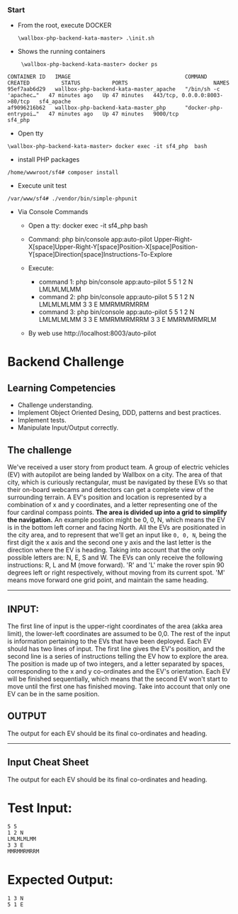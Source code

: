 ### Start

* From the root, execute DOCKER
    ```
    \wallbox-php-backend-kata-master> .\init.sh
    ```
* Shows the running containers
    ```
     \wallbox-php-backend-kata-master> docker ps
    ```

```
CONTAINER ID   IMAGE                                    COMMAND                  CREATED          STATUS          PORTS                           NAMES
95ef7aab6d29   wallbox-php-backend-kata-master_apache   "/bin/sh -c 'apachec…"   47 minutes ago   Up 47 minutes   443/tcp, 0.0.0.0:8003->80/tcp   sf4_apache
af9096216b62   wallbox-php-backend-kata-master_php      "docker-php-entrypoi…"   47 minutes ago   Up 47 minutes   9000/tcp                        sf4_php
```
* Open tty
```
\wallbox-php-backend-kata-master> docker exec -it sf4_php  bash
```
* install PHP packages 
```
/home/wwwroot/sf4# composer install
```
* Execute unit test
```
/var/www/sf4# ./vendor/bin/simple-phpunit
```
* Via Console Commands
    * Open a tty: docker exec -it sf4_php  bash
    * Command: php bin/console app:auto-pilot Upper-Right-X[space]Upper-Right-Y[space]Position-X[space]Position-Y[space]Direction[space]Instructions-To-Explore
    * Execute: 
        * command 1: php bin/console app:auto-pilot 5 5 1 2 N LMLMLMLMM
        * command 2: php bin/console app:auto-pilot 5 5 1 2 N LMLMLMLMM 3 3 E MMRMMRMRRM
        * command 3: php bin/console app:auto-pilot 5 5 1 2 N LMLMLMLMM 3 3 E MMRMMRMRRM 3 3 E MMRMMRMRLM

    * By web use http://localhost:8003/auto-pilot

# Backend Challenge

## Learning Competencies
- Challenge understanding.
- Implement Object Oriented Desing, DDD, patterns and best practices.
- Implement tests.
- Manipulate Input/Output correctly.

## The challenge
We've received a user story from product team.
A group of electric vehicles (EV) with autopilot are being landed by Wallbox on a city.
The area of that city, which is curiously rectangular, must be navigated by these EVs so that their on-board webcams and detectors can get a complete view of the surrounding terrain.
A EV's position and location is represented by a combination of x and y coordinates, and a letter representing one of the four cardinal compass points.
**The area is divided up into a grid to simplify the navigation.** An example position might be 0, 0, N, which means the EV is in the bottom left corner and facing North.
All the EVs are positionated in the city area, and to represent that we'll get an input like `0, 0, N`, being the first digit the x axis and the second one y axis and the last letter is the direction where the EV is heading.
Taking into account that the only possible letters are: N, E, S and W.
The EVs can only receive the following instructions: R, L and M (move forward).
'R' and 'L' make the rover spin 90 degrees left or right respectively, without moving from its current spot. 'M' means move forward one grid point, and maintain the same heading.

---

## INPUT:
The first line of input is the upper-right coordinates of the area (akka area limit), the lower-left coordinates are assumed to be 0,0.
The rest of the input is information pertaining to the EVs that have been deployed. Each EV should has two lines of input.
The first line gives the EV's position, and the second line is a series of instructions telling the EV how to explore the area.
The position is made up of two integers, and a letter separated by spaces, corresponding to the x and y co-ordinates and the EV's orientation.
Each EV will be finished sequentially, which means that the second EV won't start to move until the first one has finished moving.
Take into account that only one EV can be in the same position.

## OUTPUT
The output for each EV should be its final co-ordinates and heading.

---

## Input Cheat Sheet
The output for each EV should be its final co-ordinates and heading.

# Test Input:
```
5 5
1 2 N
LMLMLMLMM
3 3 E
MMRMMRMRRM
```

# Expected Output:
```
1 3 N
5 1 E
```
